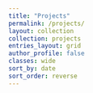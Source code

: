 ```yaml
---
title: "Projects"
permalink: /projects/
layout: collection
collection: projects
entries_layout: grid
author_profile: false
classes: wide
sort_by: date
sort_order: reverse
---
```

